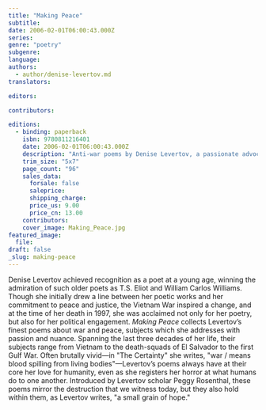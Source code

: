 ```yaml
---
title: "Making Peace"
subtitle:
date: 2006-02-01T06:00:43.000Z
series:
genre: "poetry"
subgenre:
language:
authors:
  - author/denise-levertov.md
translators:

editors:

contributors:

editions:
  - binding: paperback
    isbn: 9780811216401
    date: 2006-02-01T06:00:43.000Z
    description: "Anti-war poems by Denise Levertov, a passionate advocate of peace and justice and one of the greatest American poets of the twentieth century. "
    trim_size: "5x7"
    page_count: "96"
    sales_data:
      forsale: false
      saleprice:
      shipping_charge:
      price_us: 9.00
      price_cn: 13.00
    contributors:
    cover_image: Making_Peace.jpg
featured_image:
  file:
draft: false
_slug: making-peace
---
```


Denise Levertov achieved recognition as a poet at a young age, winning the admiration of such older poets as T.S. Eliot and William Carlos Williams. Though she initially drew a line between her poetic works and her commitment to peace and justice, the Vietnam War inspired a change, and at the time of her death in 1997, she was acclaimed not only for her poetry, but also for her political engagement. _Making Peace_ collects Levertov’s finest poems about war and peace, subjects which she addresses with passion and nuance. Spanning the last three decades of her life, their subjects range from Vietnam to the death-squads of El Salvador to the first Gulf War. Often brutally vivid—in "The Certainty" she writes, "war / means blood spilling from living bodies"—Levertov’s poems always have at their core her love for humanity, even as she registers her horror at what humans do to one another. Introduced by Levertov scholar Peggy Rosenthal, these poems mirror the destruction that we witness today, but they also hold within them, as Levertov writes, "a small grain of hope."

